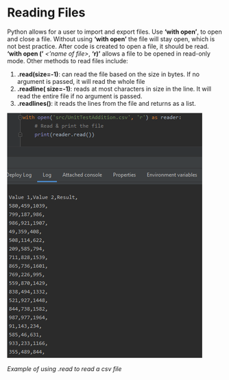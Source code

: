 # Reading Files

Python allows for a user to import and export files. Use **‘with open’**, to open and close a file. Without using **‘with open’** the file will stay open, which is not best practice. After code is created to open a file, it should be read. **‘with open (’** *<’name of file>*, **‘r)’** allows a file to be opened in read-only mode. Other methods to read files include: 

1. **.read(size=-1)**: can read the file based on the size in bytes. If no argument is passed, it will read the whole file
2. **.readline( size=-1)**: reads at most characters in size in the line. It will read the entire file if no argument is passed.
3. **.readlines()**: it reads the lines from the file and returns as a list.


![reading](/images/images/readfiles.png)

*Example of using .read to read a csv file*

